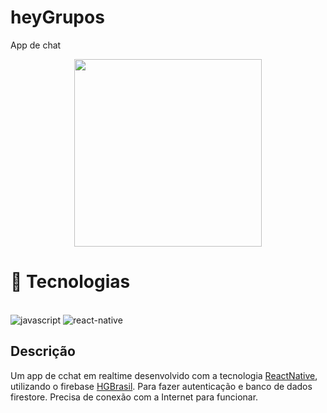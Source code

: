 # heyGrupos
App de chat

<div align="center"> 
   <img width="300" src="src/assets/to_readme/demonstration.GIF"> 
</div>

# 🚀 Tecnologias
<div style="display: inline_block"><br/>
   <img alt="javascript" src="https://img.shields.io/badge/JavaScript-F7DF1E?style=for-the-badge&logo=javascript&logoColor=black" />
   <img alt="react-native" src="https://img.shields.io/badge/React_Native-20232A?style=for-the-badge&logo=react&logoColor=61DAFB" />
</div>

## <b>Descrição</b>
Um app de cchat em realtime desenvolvido com a tecnologia [ReactNative](https://reactnative.dev/), utilizando o firebase [HGBrasil](https://firebase.google.com/).
Para fazer autenticação e banco de dados firestore. Precisa de conexão com a Internet para funcionar.<br><br>


